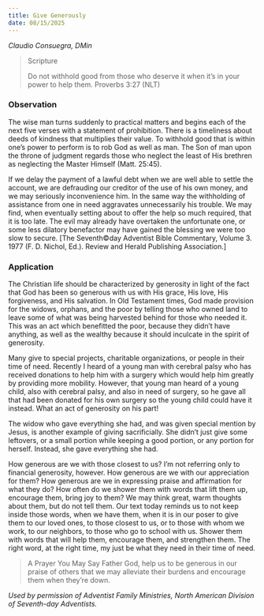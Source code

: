 ```yaml
---
title: Give Generously
date: 08/15/2025
---
```


_Claudio Consuegra, DMin_

> <p>Scripture</p>
> Do not withhold good from those who deserve it when it’s in your power to help them. Proverbs 3:27 (NLT)

### Observation

The wise man turns suddenly to practical matters and begins each of the next five verses with a statement of prohibition. There is a timeliness about deeds of kindness that multiplies their value. To withhold good that is within one’s power to perform is to rob God as well as man. The Son of man upon the throne of judgment regards those who neglect the least of His brethren as neglecting the Master Himself (Matt. 25:45).

If we delay the payment of a lawful debt when we are well able to settle the account, we are defrauding our creditor of the use of his own money, and we may seriously inconvenience him. In the same way the withholding of assistance from one in need aggravates unnecessarily his trouble. We may find, when eventually setting about to offer the help so much required, that it is too late. The evil may already have overtaken the unfortunate one, or some less dilatory benefactor may have gained the blessing we were too slow to secure. [The Seventh©day Adventist Bible Commentary, Volume 3. 1977 (F. D. Nichol, Ed.). Review and Herald Publishing Association.]

### Application

The Christian life should be characterized by generosity in light of the fact that God has been so generous with us with His grace, His love, His forgiveness, and His salvation. In Old Testament times, God made provision for the widows, orphans, and the poor by telling those who owned land to leave some of what was being harvested behind for those who needed it. This was an act which benefitted the poor, because they didn’t have anything, as well as the wealthy because it should inculcate in the spirit of generosity.

Many give to special projects, charitable organizations, or people in their time of need. Recently I heard of a young man with cerebral palsy who has received donations to help him with a surgery which would help him greatly by providing more mobility. However, that young man heard of a young child, also with cerebral palsy, and also in need of surgery, so he gave all that had been donated for his own surgery so the young child could have it instead. What an act of generosity on his part!

The widow who gave everything she had, and was given special mention by Jesus, is another example of giving sacrificially. She didn’t just give some leftovers, or a small portion while keeping a good portion, or any portion for herself. Instead, she gave everything she had.

How generous are we with those closest to us? I’m not referring only to financial generosity, however. How generous are we with our appreciation for them? How generous are we in expressing praise and affirmation for what they do? How often do we shower them with words that lift them up, encourage them, bring joy to them? We may think great, warm thoughts about them, but do not tell them. Our text today reminds us to not keep inside those words, when we have them, when it is in our poser to give them to our loved ones, to those closest to us, or to those with whom we work, to our neighbors, to those who go to school with us. Shower them with words that will help them, encourage them, and strengthen them. The right word, at the right time, my just be what they need in their time of need.

> <callout>A Prayer You May Say</callout>
> Father God, help us to be generous in our praise of others that we may alleviate their burdens and encourage them when they’re down.

_Used by permission of Adventist Family Ministries, North American Division of Seventh-day Adventists._